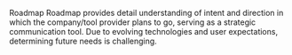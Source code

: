 Roadmap
Roadmap provides detail understanding of intent and direction in which
the company/tool provider plans to go, serving as a strategic
communication tool. Due to evolving technologies and user expectations,
determining future needs is challenging.

